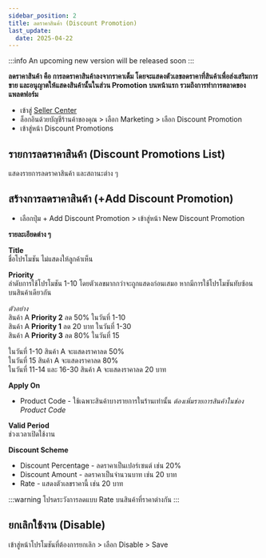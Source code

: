 ```yaml
---
sidebar_position: 2
title: ลดราคาสินค้า (Discount Promotion)
last_update:
  date: 2025-04-22
---
```


:::info
An upcoming new version will be released soon
:::

**ลดราคาสินค้า คือ การลดราคาสินค้าลงจากราคาเต็ม โดยจะแสดงตัวเลขลดราคาที่สินค้าเพื่อส่งเสริมการขาย และอนุญาตให้แสดงสินค้านั้นในส่วน Promotion บนหน้าแรก รวมถึงการทำการตลาดของแพลตฟอร์ม**

- เข้าสู่ [Seller Center](https://office.panich.co)
- ล็อกอินด้วยบัญชีร้านค้าของคุณ > เลือก Marketing > เลือก Discount Promotion
- เข้าสู่หน้า Discount Promotions

## รายการลดราคาสินค้า (Discount Promotions List)

แสดงรายการลดราคาสินค้า และสถานะต่าง ๆ

## สร้างการลดราคาสินค้า (+Add Discount Promotion)

- เลือกปุ่ม + Add Discount Promotion > เข้าสู่หน้า New Discount Promotion

**รายละเอียดต่าง ๆ**

**Title**<br />
ชื่อโปรโมชัน ไม่แสดงให้ลูกค้าเห็น

**Priority**<br />
ลำดับการใช้โปรโมชัน 1-10 โดยตัวเลขมากกว่าจะถูกแสดงก่อนเสมอ หากมีการใช้โปรโมชันทับซ้อนบนสินค้าเดียวกัน

_ตัวอย่าง_<br />
สินค้า A **Priority 2** ลด 50% ในวันที่ 1-10<br />
สินค้า A **Priority 1** ลด 20 บาท ในวันที่ 1-30<br />
สินค้า A **Priority 3** ลด 80% ในวันที่ 15

ในวันที่ 1-10 สินค้า A จะแสดงราคาลด 50%<br />
ในวันที่ 15 สินค้า A จะแสดงราคาลด 80%<br />
ในวันที่ 11-14 และ 16-30 สินค้า A จะแสดงราคาลด 20 บาท

**Apply On**<br />

- Product Code - ใช้เฉพาะสินค้าบางรายการในร้านเท่านั้น _ต้องเพิ่มรายการสินค้าในช่อง Product Code_

**Valid Period**<br />
ช่วงเวลาเปิดใช้งาน

**Discount Scheme**<br />

- Discount Percentage - ลดราคาเป็นเปอร์เซนต์ เช่น 20%
- Discount Amount - ลดราคาเป็นจำนวนบาท เช่น 20 บาท
- Rate - แสดงตัวเลขราคานี้ เช่น 20 บาท

:::warning
โปรดระวังการลดแบบ Rate บนสินค้าที่ราคาต่างกัน
:::

## ยกเลิกใช้งาน (Disable)

เข้าสู่หน้าโปรโมชันที่ต้องการยกเลิก > เลือก Disable > Save
